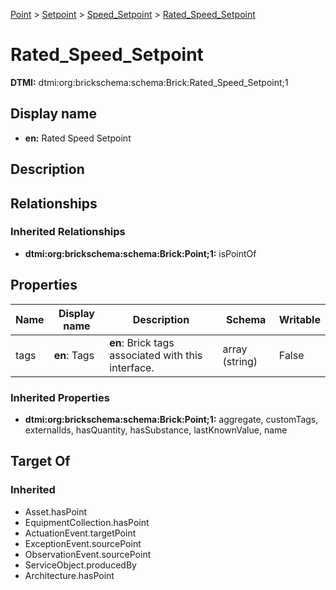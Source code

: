 [Point](../../Point.md) > [Setpoint](../Setpoint.md) > [Speed_Setpoint](Speed_Setpoint.md) > [Rated_Speed_Setpoint](.)
# Rated_Speed_Setpoint
**DTMI:** dtmi:org:brickschema:schema:Brick:Rated_Speed_Setpoint;1
## Display name
- **en:** Rated Speed Setpoint
## Description
## Relationships
### Inherited Relationships
* **dtmi:org:brickschema:schema:Brick:Point;1:** isPointOf
## Properties
|Name|Display name|Description|Schema|Writable|
|-|-|-|-|-|
|tags|**en**: Tags|**en**: Brick tags associated with this interface.|array (string)|False|
### Inherited Properties
* **dtmi:org:brickschema:schema:Brick:Point;1:** aggregate, customTags, externalIds, hasQuantity, hasSubstance, lastKnownValue, name
## Target Of
### Inherited
* Asset.hasPoint
* EquipmentCollection.hasPoint
* ActuationEvent.targetPoint
* ExceptionEvent.sourcePoint
* ObservationEvent.sourcePoint
* ServiceObject.producedBy
* Architecture.hasPoint
